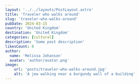 ```yaml
---
layout: '../../layouts/PostLayout.astro'
title: 'Traveler who walks around'
slug: 'traveler-who-walks-around'
pubDate: 2024-03-15
country: 'United Kingdom'
destination: 'United Kingdom'
categories: [cultural]
description: 'Some post description'
likesCount: 0
author:
  name: 'Melissa Johanson'
  avatar: 'author/avatar.png'
image:
    url: 'posts/traveler-who-walks-around.jpg'
    alt: 'A jew walking near a burgundy wall of a building'
---
```

